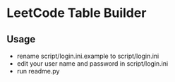 # LeetCode Table Builder

## Usage

- rename script/login.ini.example to script/login.ini
- edit your user name and password in script/login.ini
- run readme.py
